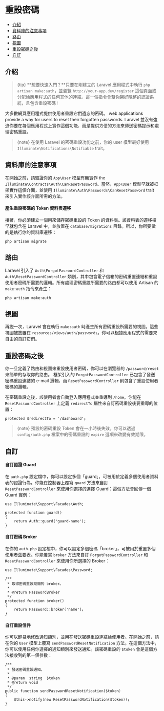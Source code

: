 # 重設密碼

- [介紹](#introduction)
- [資料庫的注意事項](#resetting-database)
- [路由](#resetting-routing)
- [視圖](#resetting-views)
- [重設密碼之後](#after-resetting-passwords)
- [自訂](#password-customization)

<a name="introduction"></a>
## 介紹

> {tip} **想要快速入門？**只要在剛建立的 Laravel 應用程式中執行 `php artisan make:auth`，並瀏覽 `http://your-app.dev/register`  這個頁面或分配給應用程式的任何其他的連結。這一個指令會幫你架好晚整的認證系統，且包含重設密碼！

大多數網頁應用程式提供使用者重設它們遺忘的密碼。 web applications provide a way for users to reset their forgotten passwords. Laravel 並沒有強迫你要在每個應用程式上實作這個功能，而是提供方便的方法來傳送密碼提示和處理密碼重設。

> {note} 在使用 Laravel 的密碼重設功能之前，你的 user 模型最好使用 `Illuminate\Notifications\Notifiable` trait。

<a name="resetting-database"></a>
## 資料庫的注意事項

在開始之前，請驗證你的 `App\User` 模型有無實作 the `Illuminate\Contracts\Auth\CanResetPassword`。當然，`App\User` 模型早就被框架實作這個介面，並使用 `Illuminate\Auth\Passwords\CanResetPassword` trait 來引入實作該介面所需的方法。

#### 產生重設密碼的 Token 資料表遷移

接著，你必須建立一個用來儲存密碼重設的 Token 的資料表。該資料表的遷移檔早就包含在 Laravel 中，並放置在 `database/migrations` 目錄。所以，你所要做的是執行你的資料庫遷移：

    php artisan migrate

<a name="resetting-routing"></a>
## 路由

Laravel 引入了 `Auth\ForgotPasswordController` 和 `Auth\ResetPasswordController` 類別，其中包含電子信箱的密碼重置連結和重設使用者密碼所需要的邏輯。所有處理密碼重設所需要的路由都可以使用 Artisan 的 `make:auth` 指令來產生：

    php artisan make:auth

<a name="resetting-views"></a>
## 視圖

再説一次，Laravel 會在執行 `make:auth` 時產生所有密碼重設所需要的視圖。這些視圖被放置在 `resources/views/auth/passwords`。你可以根據應用程式的需要來自由的自訂它們。

<a name="after-resetting-passwords"></a>
## 重設密碼之後

你一旦定義了路由和視圖來重設使用者密碼，你可以在瀏覽器的 `/password/reset` 來簡單的存取你的路由。 框架引入的 `ForgotPasswordController` 已包含了發送密碼重設連結的 e-mail 邏輯，而 `ResetPasswordController` 則包含了重設使用者密碼的邏輯。

在密碼重設之後，該使用者會自動登入應用程式並重導到 `/home`。你能在 `ResetPasswordController` 上定義 `redirectTo` 屬性來自訂密碼重設後要重導的位置：

    protected $redirectTo = '/dashboard';

> {note} 預設的密碼重設 Token 會在一小時後失效。你可以透過 `config/auth.php` 檔案中的密碼重設的 `expire` 選項來改變有效期限。

<a name="password-customization"></a>
## 自訂

#### 自訂認證 Guard

在 `auth.php` 設定檔中，你可以設定多個「guard」，可被用於定義多個使用者資料表的認證行為。你能在控制器上覆寫 `guard` 方法來自訂 `ResetPasswordController` 來使用你選擇的選擇 Guard：這個方法會回傳一個 Guard 實例：

    use Illuminate\Support\Facades\Auth;

    protected function guard()
    {
        return Auth::guard('guard-name');
    }

#### 自訂密碼 Broker

在你的 `auth.php` 設定檔中，你可以設定多個密碼「broker」，可被用於重置多個使用者茲要表。你能覆寫 `broker` 方法來自訂 `ForgotPasswordController` 和 `ResetPasswordController` 來使用你所選擇的 Broker：

    use Illuminate\Support\Facades\Password;

    /**
     * 取得密碼重設期間的 broker。
     *
     * @return PasswordBroker
     */
    protected function broker()
    {
        return Password::broker('name');
    }

#### 自訂重設信件

你可以輕易地修改通知類別，並用在發送密碼重設連結給使用者。在開始之前，請在你的 `User` 模型上覆寫 `sendPasswordResetNotification` 方法。在這個方法中，你可以使用任何你選擇的通知類別來發送通知。該密碼重設的 `$token` 會是這個方法接收到的第一個參數：

    /**
     * 發送密碼重設通知。
     *
     * @param  string  $token
     * @return void
     */
    public function sendPasswordResetNotification($token)
    {
        $this->notify(new ResetPasswordNotification($token));
    }
